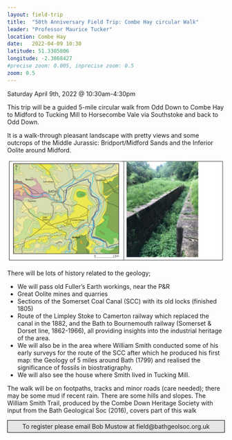 ```yaml
---
layout: field-trip
title:  "50th Anniversary Field Trip: Combe Hay circular Walk"
leader: "Professor Maurice Tucker"
location: Combe Hay
date:   2022-04-09 10:30
latitude: 51.3385806
longitude: -2.3868427
#precise zoom: 0.005, inprecise zoom: 0.5
zoom: 0.5
---
```

Saturday April 9th, 2022 @ 10:30am-4:30pm

This trip will be a guided 5-mile circular walk from Odd Down to Combe Hay to Midford to Tucking Mill to Horsecombe Vale via Southstoke and back to Odd Down.

It is a walk-through pleasant landscape with pretty views and some outcrops of the Middle Jurassic: Bridport/Midford Sands and the Inferior Oolite around Midford.

<img src="/assets/Combe-Hay-walk.jpg">

There will be lots of history related to the geology;
* We will pass old Fuller’s Earth workings, near the P&R
* Great Oolite mines and quarries
* Sections of the Somerset Coal Canal (SCC) with its old locks (finished 1805)
* Route of the Limpley Stoke to Camerton railway which replaced the canal in the 1882, and the Bath to Bournemouth railway (Somerset & Dorset line, 1862-1966), all providing insights into the industrial heritage of the area.
* We will also be in the area where William Smith conducted some of his early surveys for the route of the SCC after which he produced his first map: the Geology of 5 miles around Bath (1799) and realised the significance of fossils in biostratigraphy.
* We will also see the house where Smith lived in Tucking Mill.

The walk will be on footpaths, tracks and minor roads (care needed); there may be some mud if recent rain. There are some hills and slopes. The William Smith Trail, produced by the Combe Down Heritage Society with input from the Bath Geological Soc (2016), covers part of this walk

<div style="    border: 1px solid black;
    padding: 5px;
    background-color: #e5e5e5;
    max-width: 600px;
    text-align: center;
    margin: auto;">To register please email Bob Mustow at field@bathgeolsoc.org.uk</div>